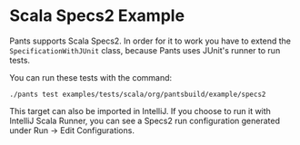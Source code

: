 # Scala Specs2 Example

Pants supports Scala Specs2. In order for it to work you have to extend the `SpecificationWithJUnit` class, because Pants uses JUnit's runner to run tests.

You can run these tests with the command:

`./pants test examples/tests/scala/org/pantsbuild/example/specs2`

This target can also be imported in IntelliJ. If you choose to run it with IntelliJ Scala Runner, you can see a Specs2 run configuration generated under Run -> Edit Configurations.